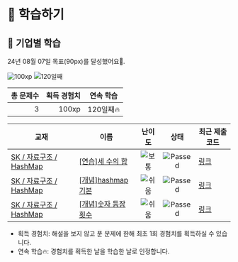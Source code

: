 # 📖 학습하기

## 🚀 기업별 학습
24년 08월 07일 목표(90px)를 달성했어요🥳.

![100xp](https://img.shields.io/badge/EXP-100xp-%235cb85c.svg?for-the-badge)
![120일째](https://img.shields.io/badge/연속학습-120일째-%23E34F26.svg?for-the-badge)

|총 문제수|획득 경험치|연속 학습|
|---:|---:|---|
3|100xp|120일째🔥|

|교재|이름|난이도|상태|최근 제출 코드|
|---|---|:---:|:---:|---|
|[SK / 자료구조 / HashMap](https://www.codetree.ai/missions?missionId=18)|[[연습]세 수의 합](https://www.codetree.ai/missions/18/problems/sum-of-three-num)|![보통][medium]|![Passed][passed]|[링크](https://github.com/seong9180/codetree-TILs/blob/main/240807/%EC%84%B8%20%EC%88%98%EC%9D%98%20%ED%95%A9/sum-of-three-num.java)|
|[SK / 자료구조 / HashMap](https://www.codetree.ai/missions?missionId=18)|[[개념]hashmap 기본](https://www.codetree.ai/missions/18/problems/hashmap-basic)|![쉬움][easy]|![Passed][passed]|[링크](https://github.com/seong9180/codetree-TILs/blob/main/240807/hashmap%20%EA%B8%B0%EB%B3%B8/hashmap-basic.java)|
|[SK / 자료구조 / HashMap](https://www.codetree.ai/missions?missionId=18)|[[개념]숫자 등장 횟수](https://www.codetree.ai/missions/18/problems/number-frequency)|![쉬움][easy]|![Passed][passed]|[링크](https://github.com/seong9180/codetree-TILs/blob/main/240807/%EC%88%AB%EC%9E%90%20%EB%93%B1%EC%9E%A5%20%ED%9A%9F%EC%88%98/number-frequency.java)|


* 획득 경험치: 해설을 보지 않고 푼 문제에 한해 최초 1회 경험치를 획득하실 수 있습니다.
* 연속 학습🔥: 경험치를 획득한 날을 학습한 날로 인정합니다.










[b5]: https://img.shields.io/badge/Bronze_5-%235D3E31.svg
[b4]: https://img.shields.io/badge/Bronze_4-%235D3E31.svg
[b3]: https://img.shields.io/badge/Bronze_3-%235D3E31.svg
[b2]: https://img.shields.io/badge/Bronze_2-%235D3E31.svg
[b1]: https://img.shields.io/badge/Bronze_1-%235D3E31.svg
[s5]: https://img.shields.io/badge/Silver_5-%23394960.svg
[s4]: https://img.shields.io/badge/Silver_4-%23394960.svg
[s3]: https://img.shields.io/badge/Silver_3-%23394960.svg
[s2]: https://img.shields.io/badge/Silver_2-%23394960.svg
[s1]: https://img.shields.io/badge/Silver_1-%23394960.svg
[g5]: https://img.shields.io/badge/Gold_5-%23FFC433.svg
[g4]: https://img.shields.io/badge/Gold_4-%23FFC433.svg
[g3]: https://img.shields.io/badge/Gold_3-%23FFC433.svg
[g2]: https://img.shields.io/badge/Gold_2-%23FFC433.svg
[g1]: https://img.shields.io/badge/Gold_1-%23FFC433.svg
[p5]: https://img.shields.io/badge/Platinum_5-%2376DDD8.svg
[p4]: https://img.shields.io/badge/Platinum_4-%2376DDD8.svg
[p3]: https://img.shields.io/badge/Platinum_3-%2376DDD8.svg
[p2]: https://img.shields.io/badge/Platinum_2-%2376DDD8.svg
[p1]: https://img.shields.io/badge/Platinum_1-%2376DDD8.svg
[passed]: https://img.shields.io/badge/Passed-%23009D27.svg
[failed]: https://img.shields.io/badge/Failed-%23D24D57.svg
[easy]: https://img.shields.io/badge/쉬움-%235cb85c.svg?for-the-badge
[medium]: https://img.shields.io/badge/보통-%23FFC433.svg?for-the-badge
[hard]: https://img.shields.io/badge/어려움-%23D24D57.svg?for-the-badge